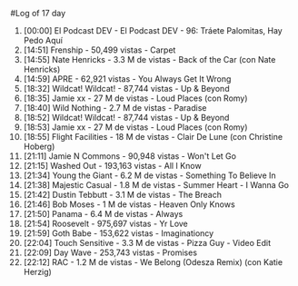 #Log of 17 day

1. [00:00] El Podcast DEV - El Podcast DEV - 96: Tráete Palomitas, Hay Pedo Aquí
1. [14:51] Frenship - 50,499 vistas - Carpet
1. [14:55] Nate Henricks - 3.3 M de vistas - Back of the Car (con Nate Henricks)
1. [14:59] APRE - 62,921 vistas - You Always Get It Wrong
1. [18:32] Wildcat! Wildcat! - 87,744 vistas - Up & Beyond
1. [18:35] Jamie xx - 27 M de vistas - Loud Places (con Romy)
1. [18:40] Wild Nothing - 2.7 M de vistas - Paradise
1. [18:52] Wildcat! Wildcat! - 87,744 vistas - Up & Beyond
1. [18:53] Jamie xx - 27 M de vistas - Loud Places (con Romy)
1. [18:55] Flight Facilities - 18 M de vistas - Clair De Lune (con Christine Hoberg)
1. [21:11] Jamie N Commons - 90,948 vistas - Won't Let Go
1. [21:15] Washed Out - 193,163 vistas - All I Know
1. [21:34] Young the Giant - 6.2 M de vistas - Something To Believe In
1. [21:38] Majestic Casual - 1.8 M de vistas - Summer Heart - I Wanna Go
1. [21:42] Dustin Tebbutt - 3.1 M de vistas - The Breach
1. [21:46] Bob Moses - 1 M de vistas - Heaven Only Knows
1. [21:50] Panama - 6.4 M de vistas - Always
1. [21:54] Roosevelt - 975,697 vistas - Yr Love
1. [21:59] Goth Babe - 153,622 vistas - Imaginationcy
1. [22:04] Touch Sensitive - 3.3 M de vistas - Pizza Guy - Video Edit
1. [22:09] Day Wave - 253,743 vistas - Promises
1. [22:12] RAC - 1.2 M de vistas - We Belong (Odesza Remix) (con Katie Herzig)
